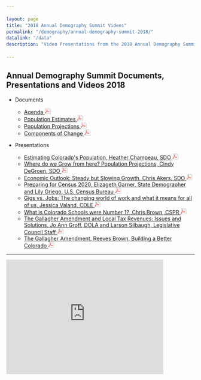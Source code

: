 ```yaml
---

layout: page
title: "2018 Annual Demography Summit Videos"
permalink: "/demography/annual-demography-summit-2018/"
datalink: "/data"
description: "Video Presentations from the 2018 Annual Demography Summit."

---
```


## Annual Demography Summit Documents, Presentations and Videos 2018

- Documents
    - [Agenda ![pdf](/images/page_white_acrobat.png 'download pdf file')](https://drive.google.com/open?id=1l_vI5hM4FSn2_OdK8aLs2gaDoRhcwbXf)
    - [Population Estimates ![pdf](/images/page_white_acrobat.png 'download pdf file')](https://drive.google.com/open?id=1GsDgHJqfcugTWDG1mb4bkGQcMibQEWgD)
    - [Population Projections ![pdf](/images/page_white_acrobat.png 'download pdf file')](https://drive.google.com/open?id=1xNxM7uBZYBZ9I-zDiI8mEO8rGrySZfs-)
    - [Components of Change ![pdf](/images/page_white_acrobat.png 'download pdf file')](https://drive.google.com/open?id=1skKvwMuUxqnIeQ2z_jwQlgDCfEVtxLdh)
    
- Presentations
  - [Estimating Coloradp's Population, Heather Champeau, SDO ![pdf](/images/page_white_acrobat.png 'download pdf file')](https://drive.google.com/open?id=1192LVTfiL3p8VBAYrqonKSnpLhd5IdZT)
  - [Where do we Grow from here? Population Projections, Cindy DeGroen, SDO ![pdf](/images/page_white_acrobat.png 'download pdf file')](https://drive.google.com/open?id=1qIhkID40xuCwOYMYwjto4QQEBrxpuBxe)
  - [Economic Outlook: Steady but Slowing Growth, Chris Akers, SDO ![pdf](/images/page_white_acrobat.png 'download pdf file')](https://drive.google.com/open?id=1rBhtW_I-L7ZonghR0jNUG4egYkSm22rg)
  - [Preparing for Census 2020, Elizageth Garner, State Demographer and Lily Griego, U.S. Census Bureau ![pdf](/images/page_white_acrobat.png 'download pdf file')](https://drive.google.com/open?id=1T2QAzoY-3JnkPe2g5QNg1gX3y2-7EYdI)
  - [Gigs vs. Jobs: The changing world of work and what it means for all of us, Jessica Valand, CDLE ![pdf](/images/page_white_acrobat.png 'download pdf file')](https://drive.google.com/open?id=1uXcksCF8eZ3p1GF5P1JVUTzNG3sl1BJc)
  - [What is Colorado Schools were Number 1?, Chris Brown, CSPR ![pdf](/images/page_white_acrobat.png 'download pdf file')](https://drive.google.com/open?id=16M3eRItvykPfK8-fqMkANrQxNr3_EiuK)
  - [The Gallagher Amendment and Local Tax Revenues: Issues and Solutions, Jo Ann Groff, DOLA and Larson Silbaugh, Legislative Council Staff ![pdf](/images/page_white_acrobat.png 'download pdf file')](https://drive.google.com/open?id=1KbbNrt7iOFBqaapPLq03lb0M18E7HSbB)
  - [The Gallagher Amendment, Reeves Brown, Building a Better Colorado ![pdf](/images/page_white_acrobat.png 'download pdf file')](https://drive.google.com/open?id=1KbbNrt7iOFBqaapPLq03lb0M18E7HSbB)
  

- - -
  


<iframe width='420' height='305' frameborder='0' scrolling='no' src='https://dola.ompnetwork.org/embed/sessions/94859?embedInPoint=1&embedOutPoint=31075&shareMethod=embed'>
</iframe>


